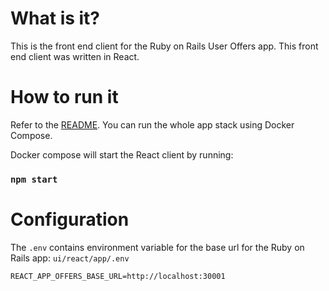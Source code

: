 # What is it?

This is the front end client for the Ruby on Rails User Offers app.
This front end client was written in React.

# How to run it

Refer to the [README](https://github.com/bretten/ruby_example_user_offers/blob/main/README.md).
You can run the whole app stack using Docker Compose.

Docker compose will start the React client by running:

### `npm start`

# Configuration
The `.env` contains environment variable for the base url for the Ruby on Rails app:
`ui/react/app/.env`

```
REACT_APP_OFFERS_BASE_URL=http://localhost:30001
```
